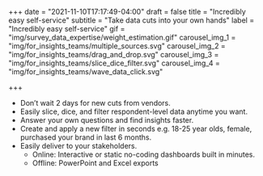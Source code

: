+++
date = "2021-11-10T17:17:49-04:00"
draft = false
title = "Incredibly easy self-service"
subtitle = "Take data cuts into your own hands"
label = "Incredibly easy self-service"
gif = "img/survey_data_expertise/weight_estimation.gif"
carousel_img_1 = "img/for_insights_teams/multiple_sources.svg"
carousel_img_2 = "img/for_insights_teams/drag_and_drop.svg"
carousel_img_3 = "img/for_insights_teams/slice_dice_filter.svg"
carousel_img_4 = "img/for_insights_teams/wave_data_click.svg"

+++

* Don’t wait 2 days for new cuts from vendors.
* Easily slice, dice, and filter respondent-level data anytime you want.
* Answer your own questions and find insights faster.
* Create and apply a new filter in seconds e.g. 18-25 year olds, female, purchased your brand in last 6 months.
* Easily deliver to your stakeholders.
    * Online: Interactive or static no-coding dashboards built in minutes.
    * Offline: PowerPoint and Excel exports
